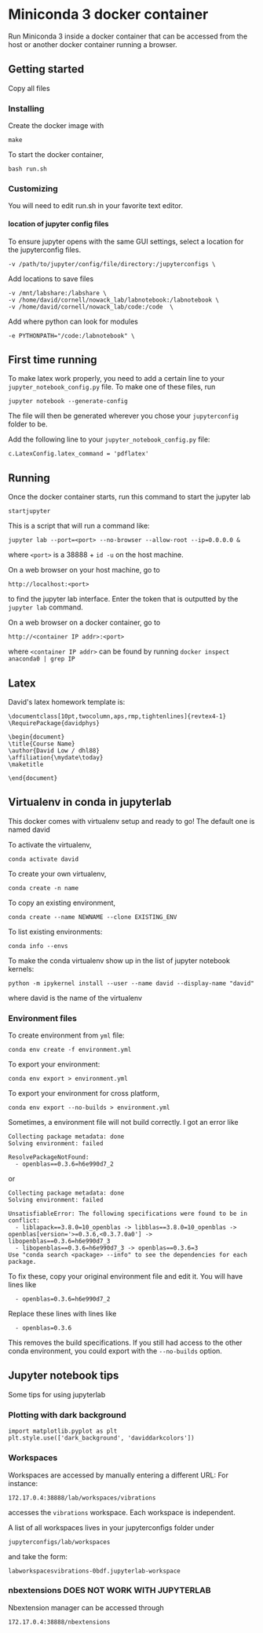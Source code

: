 # Miniconda 3 docker container

Run Miniconda 3 inside a docker container that 
can be accessed from the host or another docker 
container running a browser.

## Getting started
Copy all files

### Installing
Create the docker image with 
```
make
```

To start the docker container,
```
bash run.sh
```

### Customizing
You will need to edit run.sh in your favorite text editor.

#### location of jupyter config files
To ensure jupyter opens with the same GUI settings, select
a location for the jupyterconfig files.
```
-v /path/to/jupyter/config/file/directory:/jupyterconfigs \
```

Add locations to save files
```
-v /mnt/labshare:/labshare \
-v /home/david/cornell/nowack_lab/labnotebook:/labnotebook \
-v /home/david/cornell/nowack_lab/code:/code  \
```

Add where python can look for modules
```
-e PYTHONPATH="/code:/labnotebook" \
```

## First time running
To make latex work properly, you need to add a certain
line to your `jupyter_notebook_config.py` file.  To 
make one of these files, run
```
jupyter notebook --generate-config
```
The file will then be generated wherever you chose your
`jupyterconfig` folder to be.

Add the following line to your `jupyter_notebook_config.py` file:
```
c.LatexConfig.latex_command = 'pdflatex'
```

## Running
Once the docker container starts, run this command 
to start the jupyter lab 
```
startjupyter
```
This is a script that will run a command like:
```
jupyter lab --port=<port> --no-browser --allow-root --ip=0.0.0.0 &
```
where `<port>` is a 38888 + `id -u` on the host machine.

On a web browser on your host machine, go to
```
http://localhost:<port>
```
to find the jupyter lab interface.  Enter the token that is outputted
by the ```jupyter lab``` command.

On a web browser on a docker container, go to
```
http://<container IP addr>:<port>
```
where ```<container IP addr>``` can be found by running
```docker inspect anaconda0 | grep IP```


## Latex
David's latex homework template is:
```
\documentclass[10pt,twocolumn,aps,rmp,tightenlines]{revtex4-1}
\RequirePackage{davidphys}

\begin{document}
\title{Course Name}
\author{David Low / dhl88}
\affiliation{\mydate\today}
\maketitle

\end{document}
```

## Virtualenv in conda in jupyterlab
This docker comes with virtualenv setup and ready to go!
The default one is named david

To activate the virtualenv,
```
conda activate david
```

To create your own virtualenv,
```
conda create -n name
```

To copy an existing environment,
```
conda create --name NEWNAME --clone EXISTING_ENV
```

To list existing environments:
```
conda info --envs
```

To make the conda virtualenv show up in the list of 
jupyter notebook kernels:
```
python -m ipykernel install --user --name david --display-name "david"
```
where david is the name of the virtualenv

### Environment files

To create environment from ```yml``` file:
```
conda env create -f environment.yml
```

To export your environment:
```
conda env export > environment.yml
```

To export your environment for cross platform, 
```
conda env export --no-builds > environment.yml
```

Sometimes, a environment file will not build correctly.  I got an error 
like 
```
Collecting package metadata: done
Solving environment: failed

ResolvePackageNotFound:
  - openblas==0.3.6=h6e990d7_2
```
or 
```
Collecting package metadata: done
Solving environment: failed

UnsatisfiableError: The following specifications were found to be in conflict:
  - liblapack==3.8.0=10_openblas -> libblas==3.8.0=10_openblas -> openblas[version='>=0.3.6,<0.3.7.0a0'] -> libopenblas==0.3.6=h6e990d7_3
  - libopenblas==0.3.6=h6e990d7_3 -> openblas==0.3.6=3
Use "conda search <package> --info" to see the dependencies for each package.

```

To fix these, copy your original environment file and edit it.  You will have lines like 
```
  - openblas=0.3.6=h6e990d7_2
```
Replace these lines with lines like
```
  - openblas=0.3.6
```
This removes the build specifications.  If you still had access to the other 
conda environment, you could export with the `--no-builds` option.


## Jupyter notebook tips
Some tips for using jupyterlab

### Plotting with dark background
```
import matplotlib.pyplot as plt
plt.style.use(['dark_background', 'daviddarkcolors'])
```

### Workspaces
Workspaces are accessed by manually entering a different URL:
For instance: 
```
172.17.0.4:38888/lab/workspaces/vibrations
```
accesses the `vibrations` workspace.  Each workspace is independent.

A list of all workspaces lives in your jupyterconfigs folder under
```
jupyterconfigs/lab/workspaces
```
and take the form:
```
labworkspacesvibrations-0bdf.jupyterlab-workspace
```

### nbextensions DOES NOT WORK WITH JUPYTERLAB
Nbextension manager can be accessed through 
```
172.17.0.4:38888/nbextensions
```
